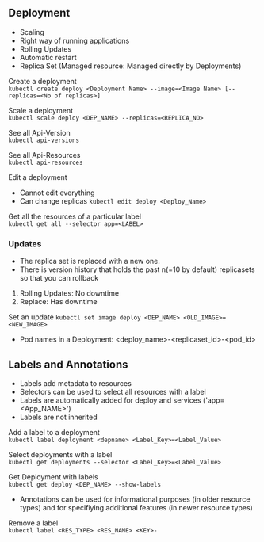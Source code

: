 ## Deployment

- Scaling
- Right way of running applications
- Rolling Updates
- Automatic restart
- Replica Set (Managed resource: Managed directly by Deployments)

Create a deployment<br>
`kubectl create deploy <Deployment Name> --image=<Image Name> [--replicas=<No of replicas>]`

Scale a deployment <br>
`kubectl scale deploy <DEP_NAME> --replicas=<REPLICA_NO>`

See all Api-Version <br>
`kubectl api-versions`

See all Api-Resources <br>
`kubectl api-resources`

Edit a deployment<br>
- Cannot edit everything
- Can change replicas
`kubectl edit deploy <Deploy_Name>`

Get all the resources of a particular label<br>
`kubectl get all --selector app=<LABEL>`

### Updates
- The replica set is replaced with a new one. 
- There is version history that holds the past n(=10 by default) replicasets so that you can rollback 
1. Rolling Updates: No downtime
2. Replace: Has downtime

Set an update
`kubectl set image deploy <DEP_NAME> <OLD_IMAGE>=<NEW_IMAGE>`

- Pod names in a Deployment: <deploy_name>-<replicaset_id>-<pod_id>

## Labels and Annotations
- Labels add metadata to resources
- Selectors can be used to select all resources with a label
- Labels are automatically added for deploy and services ('app=<App_NAME>')
- Labels are not inherited

Add a label to a deployment<br>
`kubectl label deployment <depname> <Label_Key>=<Label_Value>`

Select deployments with a label<br>
`kubectl get deployments --selector <Label_Key>=<Label_Value>`

Get Deployment with labels <br>
`kubectl get deploy <DEP_NAME> --show-labels`

- Annotations can be used for informational purposes (in older resource types) and for specifiying additional features (in newer resource types)

Remove a label <br>
`kubectl label <RES_TYPE> <RES_NAME> <KEY>-`


